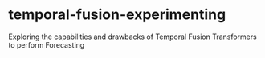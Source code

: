 # temporal-fusion-experimenting
Exploring the capabilities and drawbacks of Temporal Fusion Transformers to perform Forecasting
